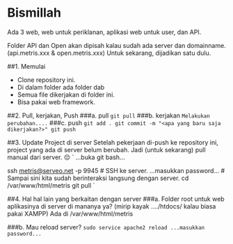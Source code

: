 # Bismillah

Ada 3 web, web untuk periklanan, aplikasi web untuk user, dan API.

Folder API dan Open akan dipisah kalau sudah ada server dan domainname. (api.metris.xxx & open.metris.xxx)
Untuk sekarang, dijadikan satu dulu.

##1. Memulai
- Clone repository ini.
- Di dalam folder <metris> ada folder <api> dab <open>
- Semua file dikerjakan di folder ini.
- Bisa pakai web framework.

##2. Pull, kerjakan, Push
###a. pull
`git pull`
###b. kerjakan
`Melakukan perubahan....`
###c. push
`git add .
git commit -m "<apa yang baru saja dikerjakan?>"
git push`

##3. Update Project di server
Setelah pekerjaan di-push ke repository ini, project yang ada di server belum berubah. Jadi (untuk sekarang) pull manual dari server. :pensive:
`
...buka git bash...

ssh metris@serveo.net -p 9945	# SSH ke server.
...masukkan password...		# Sampai sini kita sudah berinteraksi langsung dengan server.
cd /var/www/html/metris
git pull
`

##4. Hal hal lain yang berkaitan dengan server
###a. Folder root untuk web aplikasinya di server di mananya ya? (mirip kayak ..../htdocs/<nama-project> kalau biasa pakai XAMPP)
Ada di /var/www/html/metris

###b. Mau reload server?
`
sudo service apache2 reload
...masukkan password...
`

###


